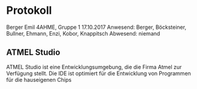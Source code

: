 # Protokoll
  Berger Emil
  4AHME, Gruppe 1
  17.10.2017
  Anwesend: Berger, Böcksteiner, Bullner, Ehmann, Enzi, Kobor, Knappitsch
  Abwesend: niemand

## ATMEL Studio
ATMEL Studio ist eine Entwicklungsumgebung, die die Firma Atmel zur Verfügung stellt.
Die IDE ist optimiert für die Entwicklung von Programmen für die hauseigenen Chips
